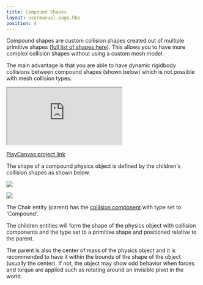 ```yaml
---
title: Compound Shapes
layout: usermanual-page.hbs
position: 4
---
```


Compound shapes are custom collision shapes created out of multiple primitive shapes ([full list of shapes here][primitive-shapes-list]). This allows you to have more complex collision shapes without using a custom mesh model.

The main advantage is that you are able to have dynamic rigidbody collisions between compound shapes (shown below) which is not possible with mesh collision types.

<iframe loading="lazy" src="https://playcanv.as/e/p/KXZ5Lsda/" title="Compound Physic Shapes"></iframe>

[PlayCanvas project link][compound-shapes-project]

The shape of a compound physics object is defined by the children's collision shapes as shown below.

[![][compound-shapes-chair-setup-png]][compound-shapes-chair-setup-png]

![][compound-shapes-chair-gif]

The Chair entity (parent) has the [collision component][collision-component] with type set to 'Compound'.

The children entities will form the shape of the physics object with collision components and the type set to a primitive shape and positioned relative to the parent.

The parent is also the center of mass of the physics object and it is recommended to have it within the bounds of the shape of the object (usually the center). If not, the object may show odd behavior when forces and torque are applied such as rotating around an invisible pivot in the world.


[primitive-shapes-list]: /user-manual/physics/physics-basics/#rigid-bodies
[compound-shapes-project]: https://playcanvas.com/project/688146/overview/compound-physics-shapes
[compound-shapes-chair-gif]: /images/user-manual/physics/compound-shape-chair.gif
[compound-shapes-chair-setup-png]: /images/user-manual/physics/compound-shape-chair-setup.png
[collision-component]: https://developer.playcanvas.com/en/user-manual/packs/components/collision/
